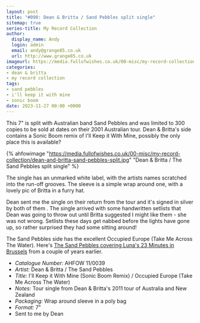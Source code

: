 ```yaml
---
layout: post
title: "#090: Dean & Britta / Sand Pebbles split single"
sitemap: true
series-title: My Record Collection
author:
  display_name: Andy
  login: admin
  email: andy@grange85.co.uk
  url: http://www.grange85.co.uk
imageurl: https://media.fullofwishes.co.uk/00-misc/my-record-collection/dean-and-britta-sand-pebbles-split.jpg
categories:
- dean & britta
- my record collection
tags:
- sand pebbles
- i'll keep it with mine
- sonic boom
date: 2023-11-27 00:00 +0000
---
```

This 7" is split with Australian band Sand Pebbles and was limited to 300 copies to be sold at dates on their 2001 Australian tour. Dean & Britta's side contains a Sonic Boom remix of I'll Keep it With Mine, possibly the only place this is available?

{% ahfowimage "https://media.fullofwishes.co.uk/00-misc/my-record-collection/dean-and-britta-sand-pebbles-split.jpg" "Dean & Britta / The Sand Pebbles split single" %}

The single has an unmarked white label, with the artists names scratched into the run-off grooves. The sleeve is a simple wrap around one, with a lovely pic of Britta in a furry hat.

Dean sent me the single on their return from the tour and it's signed in silver by both of them . The single arrived with some handwritten setlists that Dean was going to throw out until Britta suggested I might like them - she was not wrong. Setlists these days get nabbed before the lights have gone up, so rather surprised they had some sitting around! 

The Sand Pebbles side has the excellent Occupied Europe (Take Me Across The Water). Here's [The Sand Pebbles covering Luna's 23 Minutes in Brussels](https://www.youtube.com/watch?v=0evpyM6w2ko) from a couple of years earlier.

 - *Catalogue Number:* AHFOW 11/0039
 - *Artist:* Dean & Britta / The Sand Pebbles
 - *Title:* I'll Keep it With Mine (Sonic Boom Remix) / Occupied Europe (Take Me Across The Water)
 - *Notes:* Tour single from Dean & Britta's 2011 tour of Australia and New Zealand
 - *Packaging:* Wrap around sleeve in a poly bag
 - *Format:* 7"
 - Sent to me by Dean
